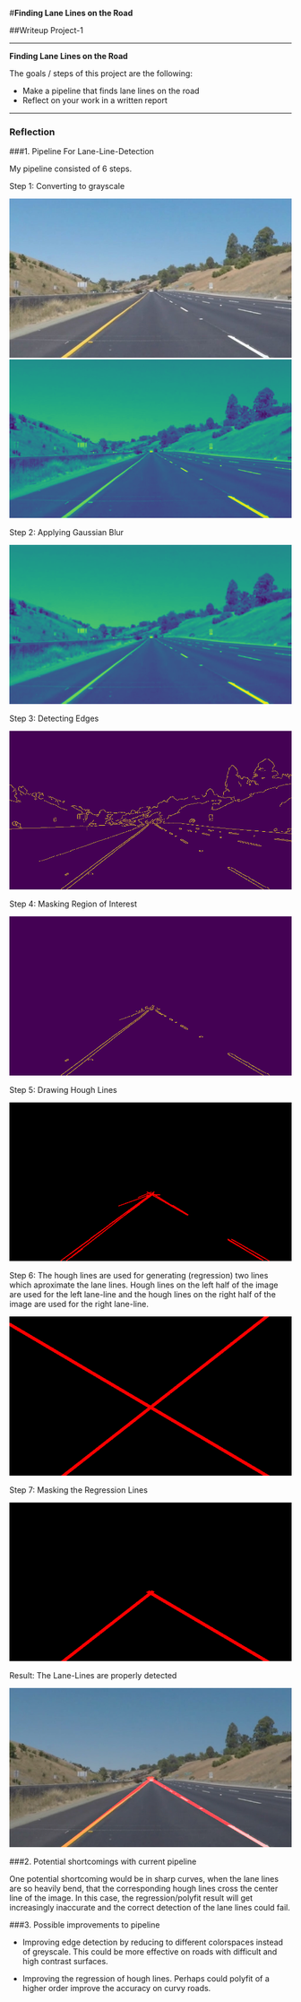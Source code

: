 #**Finding Lane Lines on the Road** 

##Writeup Project-1


---

**Finding Lane Lines on the Road**

The goals / steps of this project are the following:
* Make a pipeline that finds lane lines on the road
* Reflect on your work in a written report


[//]: # (Image References)

[image0]: ./myexamples/0-original.jpg "Original"
[image1]: ./myexamples/1-grayscale.jpg "Grayscale"
[image2]: ./myexamples/2-gaussianblur.jpg "Gaussian Blur"
[image3]: ./myexamples/3-edges.jpg "Edges"
[image4]: ./myexamples/4-mask.jpg "Region of Interest"
[image5]: ./myexamples/5-hough.jpg "Hough Lines"
[image6]: ./myexamples/6-polyfit.jpg "Polyfit"
[image7]: ./myexamples/7-mask2.jpg "Polyfit"
[image8]: ./myexamples/8-result.jpg "Detected Lines"

---

### Reflection

###1. Pipeline For Lane-Line-Detection

My pipeline consisted of 6 steps.

Step 1: Converting to grayscale

![Original][image0]
![Grayscale][image1]

Step 2: Applying Gaussian Blur

![Gaussian Blur][image2]

Step 3: Detecting Edges

![Edges][image3]

Step 4: Masking Region of Interest

![Region of Interest][image4]

Step 5: Drawing Hough Lines

![Hough Lines][image5]

Step 6: The hough lines are used for generating (regression) two lines which aproximate the lane lines. Hough lines on the left half of the image are used for the left lane-line and the hough lines on the right half of the image are used for the right lane-line.

![Polyfit][image6]

Step 7: Masking the Regression Lines

![Mask2][image7]

Result: The Lane-Lines are properly detected

![Result][image8]

###2. Potential shortcomings with current pipeline


One potential shortcoming would be in sharp curves, when the lane lines are so heavily bend, that the corresponding hough lines cross the center line of the image. In this case, the regression/polyfit result will get increasingly inaccurate and the correct detection of the lane lines could fail.


###3. Possible improvements to pipeline

- Improving edge detection by reducing to different colorspaces instead of greyscale. This could be more effective on roads with difficult and high contrast surfaces.

- Improving the regression of hough lines. Perhaps could polyfit of a higher order improve the accuracy on curvy roads.
